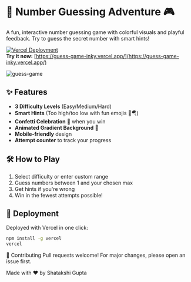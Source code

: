 # 🔢 Number Guessing Adventure 🎮

A fun, interactive number guessing game with colorful visuals and playful feedback. Try to guess the secret number with smart hints!

[![Vercel Deployment](https://img.shields.io/badge/Deployed_on-Vercel-black?style=flat&logo=vercel&logoColor=white)](https://guess-game-inky.vercel.app/)  
**Try it now:** [https://guess-game-inky.vercel.app/](https://guess-game-inky.vercel.app/)

![guess-game](https://github.com/user-attachments/assets/fb0fb726-53c1-4cb4-b08a-e24892da74bc)

## ✨ Features
- **3 Difficulty Levels** (Easy/Medium/Hard)
- **Smart Hints** (Too high/too low with fun emojis 🚀🪂)
- **Confetti Celebration** 🎉 when you win
- **Animated Gradient Background** 🌈
- **Mobile-friendly** design
- **Attempt counter** to track your progress

## 🛠️ How to Play
1. Select difficulty or enter custom range
2. Guess numbers between 1 and your chosen max
3. Get hints if you're wrong
4. Win in the fewest attempts possible!

## 🚀 Deployment
Deployed with Vercel in one click:
```bash
npm install -g vercel
vercel
````
🤝 Contributing
Pull requests welcome! For major changes, please open an issue first.

Made with ❤️ by Shatakshi Gupta 
